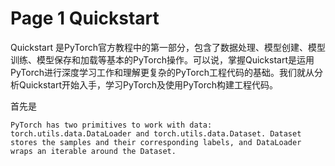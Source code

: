 # Page 1 Quickstart

Quickstart 是PyTorch官方教程中的第一部分，包含了数据处理、模型创建、模型训练、模型保存和加载等基本的PyTorch操作。可以说，掌握Quickstart是运用PyTorch进行深度学习工作和理解更复杂的PyTorch工程代码的基础。我们就从分析Quickstart开始入手，学习PyTorch及使用PyTorch构建工程代码。

首先是

```
PyTorch has two primitives to work with data: torch.utils.data.DataLoader and torch.utils.data.Dataset. Dataset stores the samples and their corresponding labels, and DataLoader wraps an iterable around the Dataset.
```

